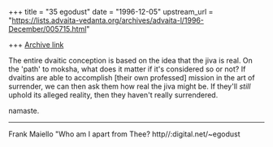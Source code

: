 +++
title = "35 egodust"
date = "1996-12-05"
upstream_url = "https://lists.advaita-vedanta.org/archives/advaita-l/1996-December/005715.html"

+++
[Archive link](https://lists.advaita-vedanta.org/archives/advaita-l/1996-December/005715.html)

The entire dvaitic conception is based on the idea that the jiva is real.
On the 'path' to moksha, what does it matter if it's considered so or not?
If dvaitins are able to accomplish [their own professed] mission in the art
of surrender, we can then ask them how real the jiva might be.  If they'll
*still* uphold its alleged reality, then they haven't really surrendered.

namaste.

_____________

Frank Maiello
"Who am I apart from Thee?
http//:digital.net/~egodust

